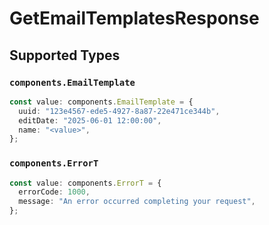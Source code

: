 # GetEmailTemplatesResponse


## Supported Types

### `components.EmailTemplate`

```typescript
const value: components.EmailTemplate = {
  uuid: "123e4567-ede5-4927-8a87-22e471ce344b",
  editDate: "2025-06-01 12:00:00",
  name: "<value>",
};
```

### `components.ErrorT`

```typescript
const value: components.ErrorT = {
  errorCode: 1000,
  message: "An error occurred completing your request",
};
```

